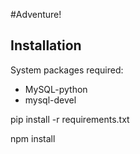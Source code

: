 #Adventure!

## Installation
System packages required:
* MySQL-python
* mysql-devel

pip install -r requirements.txt

npm install